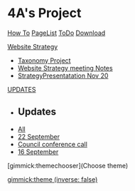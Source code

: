 <!--
  -- Name of your wiki
  -- Do NOT remove the leading `#` character.
  -->

# 4A's Project


<!--
  -- Navigation
  -- (Read: http://dynalon.github.io/mdwiki/#!quickstart.md#Adding_a_navigation)
  -->

[How To](pages/howto.md)
[PageList](/pages/pageslinks.md)
[ToDo](pages/todo/ToDos_2014_2015.md)
[Download](pages/download.md)

[Website Strategy]()

* [Taxonomy Project](pages/WebsiteStrategy/TaxonomyNotes-Running.md)
* [Website Strategy meeting Notes](pages/WebsiteStrategy/WebsiteStrategyMeetingNotes.md)
* [StrategyPresentatation Nov 20](pages/WebsiteStrategy/Website_Strategy_20Nov2014.md)


[UPDATES]()

  * ## Updates
  * [All](pages/updates.md)
  * [22 September](pages/CT_Update_22Sept2014.md)
  * [Council conference call](BostonCouncilCall22Sept.md)
  * [16 September](pages/CT_Update_16Sept2014.md)
  


<!--
  -- Change the Language
  -- Could be useful when there's more than one language wiki.
  -->

<!--
[Change the Language]()

  * [English (United States)](/en_US/)
  * [English (United Kingdom)](/en_GB/)
  * [Italian](/it/)
-->

<!--
  -- Let the user choose a theme
  -- (Read: http://dynalon.github.io/mdwiki/#!quickstart.md#Adding_a_navigation)
  -->

[gimmick:themechooser](Choose theme)

<!-- set a default theme -->
[gimmick:theme (inverse: false)](bootstrap)

